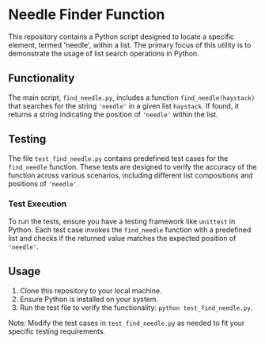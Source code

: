 
# Needle Finder Function

This repository contains a Python script designed to locate a specific element, termed 'needle', within a list. The primary focus of this utility is to demonstrate the usage of list search operations in Python.

## Functionality

The main script, `find_needle.py`, includes a function `find_needle(haystack)` that searches for the string `'needle'` in a given list `haystack`. If found, it returns a string indicating the position of `'needle'` within the list.

## Testing

The file `test_find_needle.py` contains predefined test cases for the `find_needle` function. These tests are designed to verify the accuracy of the function across various scenarios, including different list compositions and positions of `'needle'`.

### Test Execution

To run the tests, ensure you have a testing framework like `unittest` in Python. Each test case invokes the `find_needle` function with a predefined list and checks if the returned value matches the expected position of `'needle'`.

## Usage

1. Clone this repository to your local machine.
2. Ensure Python is installed on your system.
3. Run the test file to verify the functionality: `python test_find_needle.py`.

Note: Modify the test cases in `test_find_needle.py` as needed to fit your specific testing requirements.
